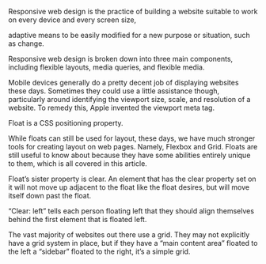 Responsive web design is the practice of building a website suitable to work on every device and every screen size, 

adaptive means to be easily modified for a new purpose or situation, such as change. 

Responsive web design is broken down into three main components, including flexible layouts, media queries, and flexible media.

Mobile devices generally do a pretty decent job of displaying websites these days. Sometimes they could use a little assistance though, particularly around identifying the viewport size, scale, and resolution of a website. To remedy this, Apple invented the viewport meta tag.

Float is a CSS positioning property.

While floats can still be used for layout, these days, we have much stronger tools for creating layout on web pages. Namely, Flexbox and Grid. Floats are still useful to know about because they have some abilities entirely unique to them, which is all covered in this article.

Float’s sister property is clear. An element that has the clear property set on it will not move up adjacent to the float like the float desires, but will move itself down past the float.

“Clear: left” tells each person floating left that they should align themselves behind the first element that is floated left.


The vast majority of websites out there use a grid. They may not explicitly have a grid system in place, but if they have a “main content area” floated to the left a “sidebar” floated to the right, it’s a simple grid.